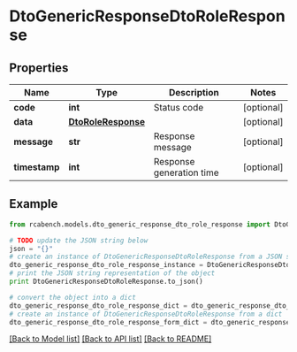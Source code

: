 # DtoGenericResponseDtoRoleResponse


## Properties

Name | Type | Description | Notes
------------ | ------------- | ------------- | -------------
**code** | **int** | Status code | [optional] 
**data** | [**DtoRoleResponse**](DtoRoleResponse.md) |  | [optional] 
**message** | **str** | Response message | [optional] 
**timestamp** | **int** | Response generation time | [optional] 

## Example

```python
from rcabench.models.dto_generic_response_dto_role_response import DtoGenericResponseDtoRoleResponse

# TODO update the JSON string below
json = "{}"
# create an instance of DtoGenericResponseDtoRoleResponse from a JSON string
dto_generic_response_dto_role_response_instance = DtoGenericResponseDtoRoleResponse.from_json(json)
# print the JSON string representation of the object
print DtoGenericResponseDtoRoleResponse.to_json()

# convert the object into a dict
dto_generic_response_dto_role_response_dict = dto_generic_response_dto_role_response_instance.to_dict()
# create an instance of DtoGenericResponseDtoRoleResponse from a dict
dto_generic_response_dto_role_response_form_dict = dto_generic_response_dto_role_response.from_dict(dto_generic_response_dto_role_response_dict)
```
[[Back to Model list]](../README.md#documentation-for-models) [[Back to API list]](../README.md#documentation-for-api-endpoints) [[Back to README]](../README.md)


